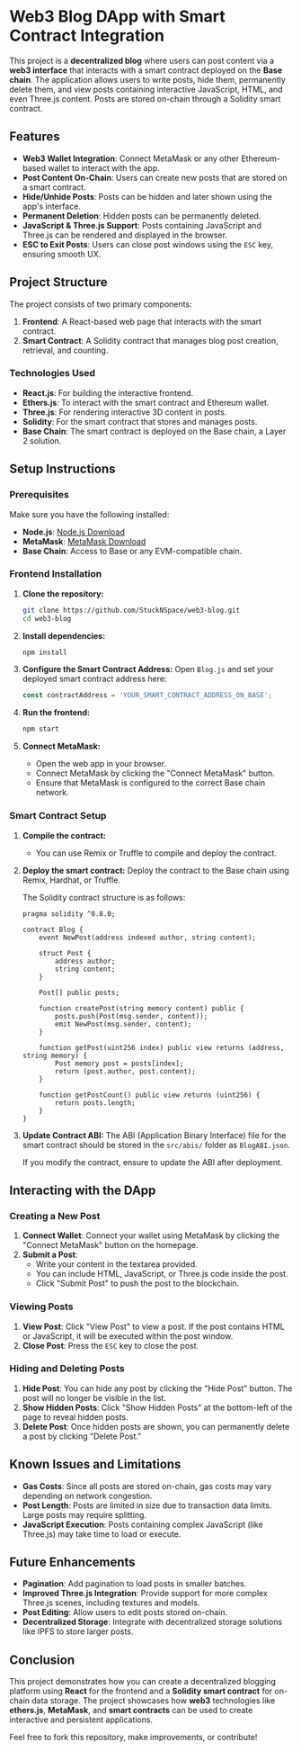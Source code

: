 
# Web3 Blog DApp with Smart Contract Integration

This project is a **decentralized blog** where users can post content via a **web3 interface** that interacts with a smart contract deployed on the **Base chain**. The application allows users to write posts, hide them, permanently delete them, and view posts containing interactive JavaScript, HTML, and even Three.js content. Posts are stored on-chain through a Solidity smart contract.

## Features

- **Web3 Wallet Integration**: Connect MetaMask or any other Ethereum-based wallet to interact with the app.
- **Post Content On-Chain**: Users can create new posts that are stored on a smart contract.
- **Hide/Unhide Posts**: Posts can be hidden and later shown using the app's interface.
- **Permanent Deletion**: Hidden posts can be permanently deleted.
- **JavaScript & Three.js Support**: Posts containing JavaScript and Three.js can be rendered and displayed in the browser.
- **ESC to Exit Posts**: Users can close post windows using the `ESC` key, ensuring smooth UX.

## Project Structure

The project consists of two primary components:
1. **Frontend**: A React-based web page that interacts with the smart contract.
2. **Smart Contract**: A Solidity contract that manages blog post creation, retrieval, and counting.

### Technologies Used

- **React.js**: For building the interactive frontend.
- **Ethers.js**: To interact with the smart contract and Ethereum wallet.
- **Three.js**: For rendering interactive 3D content in posts.
- **Solidity**: For the smart contract that stores and manages posts.
- **Base Chain**: The smart contract is deployed on the Base chain, a Layer 2 solution.

## Setup Instructions

### Prerequisites

Make sure you have the following installed:

- **Node.js**: [Node.js Download](https://nodejs.org/)
- **MetaMask**: [MetaMask Download](https://metamask.io/)
- **Base Chain**: Access to Base or any EVM-compatible chain.

### Frontend Installation

1. **Clone the repository:**
    ```bash
    git clone https://github.com/StuckNSpace/web3-blog.git
    cd web3-blog
    ```

2. **Install dependencies:**
    ```bash
    npm install
    ```

3. **Configure the Smart Contract Address:**
   Open `Blog.js` and set your deployed smart contract address here:

   ```js
   const contractAddress = 'YOUR_SMART_CONTRACT_ADDRESS_ON_BASE';
   ```

4. **Run the frontend:**
    ```bash
    npm start
    ```

5. **Connect MetaMask:**
   - Open the web app in your browser.
   - Connect MetaMask by clicking the "Connect MetaMask" button.
   - Ensure that MetaMask is configured to the correct Base chain network.

### Smart Contract Setup

1. **Compile the contract:**
   - You can use Remix or Truffle to compile and deploy the contract.
   
2. **Deploy the smart contract:**
   Deploy the contract to the Base chain using Remix, Hardhat, or Truffle.

   The Solidity contract structure is as follows:

   ```solidity
   pragma solidity ^0.8.0;

   contract Blog {
       event NewPost(address indexed author, string content);

       struct Post {
           address author;
           string content;
       }

       Post[] public posts;

       function createPost(string memory content) public {
           posts.push(Post(msg.sender, content));
           emit NewPost(msg.sender, content);
       }

       function getPost(uint256 index) public view returns (address, string memory) {
           Post memory post = posts[index];
           return (post.author, post.content);
       }

       function getPostCount() public view returns (uint256) {
           return posts.length;
       }
   }
   ```

3. **Update Contract ABI:**
   The ABI (Application Binary Interface) file for the smart contract should be stored in the `src/abis/` folder as `BlogABI.json`.

   If you modify the contract, ensure to update the ABI after deployment.

## Interacting with the DApp

### Creating a New Post

1. **Connect Wallet**: Connect your wallet using MetaMask by clicking the "Connect MetaMask" button on the homepage.
2. **Submit a Post**:
   - Write your content in the textarea provided.
   - You can include HTML, JavaScript, or Three.js code inside the post.
   - Click "Submit Post" to push the post to the blockchain.

### Viewing Posts

1. **View Post**: Click "View Post" to view a post. If the post contains HTML or JavaScript, it will be executed within the post window.
2. **Close Post**: Press the `ESC` key to close the post.
   
### Hiding and Deleting Posts

1. **Hide Post**: You can hide any post by clicking the "Hide Post" button. The post will no longer be visible in the list.
2. **Show Hidden Posts**: Click "Show Hidden Posts" at the bottom-left of the page to reveal hidden posts.
3. **Delete Post**: Once hidden posts are shown, you can permanently delete a post by clicking "Delete Post."

## Known Issues and Limitations

- **Gas Costs**: Since all posts are stored on-chain, gas costs may vary depending on network congestion.
- **Post Length**: Posts are limited in size due to transaction data limits. Large posts may require splitting.
- **JavaScript Execution**: Posts containing complex JavaScript (like Three.js) may take time to load or execute.

## Future Enhancements

- **Pagination**: Add pagination to load posts in smaller batches.
- **Improved Three.js Integration**: Provide support for more complex Three.js scenes, including textures and models.
- **Post Editing**: Allow users to edit posts stored on-chain.
- **Decentralized Storage**: Integrate with decentralized storage solutions like IPFS to store larger posts.

## Conclusion

This project demonstrates how you can create a decentralized blogging platform using **React** for the frontend and a **Solidity smart contract** for on-chain data storage. The project showcases how **web3** technologies like **ethers.js**, **MetaMask**, and **smart contracts** can be used to create interactive and persistent applications.

Feel free to fork this repository, make improvements, or contribute!
